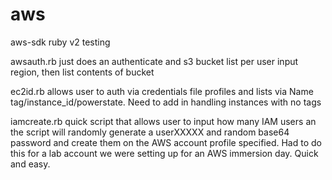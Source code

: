 # aws
aws-sdk ruby v2 testing

awsauth.rb just does an authenticate and s3 bucket list per user input region, then list contents of bucket

ec2id.rb allows user to auth via credentials file profiles and lists via Name tag/instance_id/powerstate.  Need to add in handling instances with no tags

iamcreate.rb quick script that allows user to input how many IAM users an the script will randomly generate a userXXXXX and random base64 password and create them on the AWS account profile specified. Had to do this for a lab account we were setting up for an AWS immersion day. Quick and easy.
